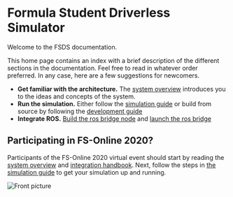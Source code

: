 # Formula Student Driverless Simulator

Welcome to the FSDS documentation.

This home page contains an index with a brief description of the different sections in the documentation. 
Feel free to read in whatever order preferred. 
In any case, here are a few suggestions for newcomers.

* **Get familiar with the architecture.** The [system overview](system-overview.md) introduces you to the ideas and concepts of the system.
* **Run the simulation.** Either follow the [simulation guide](how-to-simulate.md) or build from source by following the [development guide](how-to-develop.md)
* **Integrate ROS.** [Build the ros bridge node](building-ros.md) and [launch the ros bridge](ros-bridge.md)

## Participating in FS-Online 2020?
Participants of the FS-Online 2020 virtual event should start by reading the [system overview](system-overview.md) and [integration handbook](integration-handbook.md).
Next, follow the steps in [the simulation guide](how-to-simulate.md) to get your simulation up and running.

![Front picture](images/fsds_pretty.png)
